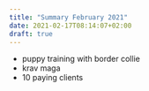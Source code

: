 ```yaml
---
title: "Summary February 2021"
date: 2021-02-17T08:14:07+02:00
draft: true
---
```

- puppy training with border collie
- krav maga
- 10 paying clients
